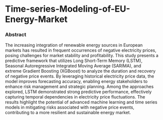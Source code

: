 # Time-series-Modeling-of-EU-Energy-Market

### Abstract


The increasing integration of renewable energy sources in European markets has resulted in frequent occurrences of negative electricity prices, posing challenges for market stability and profitability. This study presents a predictive framework that utilizes Long Short-Term Memory (LSTM), Seasonal Autoregressive Integrated Moving Average (SARIMA), and extreme Gradient Boosting (XGBoost) to analyze the duration and recovery of negative price events. By leveraging historical electricity price data, the model improves forecasting accuracy, enabling energy stakeholders to enhance risk management and strategic planning. Among the approaches explored, LSTM demonstrated strong predictive performance, effectively capturing temporal dependencies in electricity price fluctuations. The results highlight the potential of advanced machine learning and time series models in mitigating risks associated with negative price events, contributing to a more resilient and sustainable energy market.
